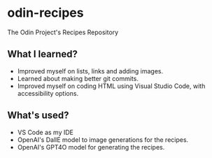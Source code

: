 # odin-recipes
The Odin Project's Recipes Repository

## What I learned?
* Improved myself on lists, links and adding images.
* Learned about making better git commits.
* Improved myself on coding HTML using Visual Studio Code, with accessibility options.

## What's used?
* VS Code as my IDE
* OpenAI's DallE model to image generations for the recipes.
* OpenAI's GPT4O model for generating the recipes.
